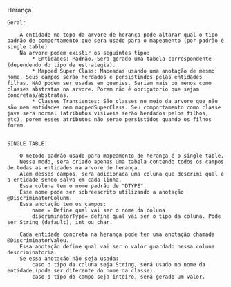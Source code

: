 Herança

	Geral:

		A entidade no topo da arvore de herança pode altarar qual o tipo padrão de comportamento que sera usado para o mapeamento (por padrão é single table)
		Na arvore podem existir os seguintes tipo:
			* Entidades: Padrão. Sera gerado uma tabela correspondente (dependendo do tipo de estrategia). 
			* Mapped Super Class: Mapeadas usando uma anotação de mesmo nome. Seus campos serão herdados e persistindos pelas entidades filhas. NAO podem ser usadas em queries. Seriam mais ou menos como classes abstratas na arvore. Porem não é obrigatorio que sejam concretas/abstratas.
			* Classes Transientes: São classes no meio da arvore que não são nem entidades nem mappedSuperClass. Seu comportamento como classe java sera normal (atributos visiveis serão herdados pelos filhos, etc), porem esses atributos não serao persistidos quando os filhos forem.
	

	SINGLE TABLE:

		O metodo padrão usado para mapeamento de herança é o single table.
		Nesse modo, sera criado apenas uma tabela contendo todos os campos de todas as entidades na arvore de herança.
		Alem desses campos, sera adicionada uma coluna que descrimi qual é a entidade sendo salva em cada linha.
		Essa coluna tem o nome padrão de "DTYPE".
		Esse nome pode ser sobreescrito utilizando a anotação @DiscriminatorColunm.
		Essa anotação tem os campos:
			name = Define qual vai ser o nome da coluna
			discriminatorType= define qual vai ser o tipo da coluna. Pode ser String (default), int ou char.

		Cada entidade concreta na herança pode ter uma anotação chamada @DiscriminatorValeu.
		Essa anotação define qual vai ser o valor guardado nessa coluna descriminatoria.
		Se essa anotação não seja usada:
			caso o tipo da coluna seja String, será usado no nome da entidade (pode ser diferente do nome da classe).
			caso o tipo do campo seja inteiro, será gerado um valor. 
